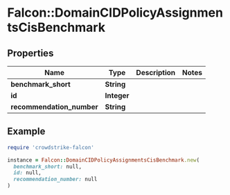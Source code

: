 # Falcon::DomainCIDPolicyAssignmentsCisBenchmark

## Properties

| Name | Type | Description | Notes |
| ---- | ---- | ----------- | ----- |
| **benchmark_short** | **String** |  |  |
| **id** | **Integer** |  |  |
| **recommendation_number** | **String** |  |  |

## Example

```ruby
require 'crowdstrike-falcon'

instance = Falcon::DomainCIDPolicyAssignmentsCisBenchmark.new(
  benchmark_short: null,
  id: null,
  recommendation_number: null
)
```

